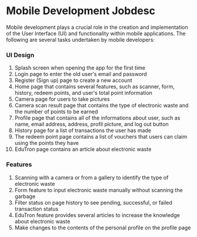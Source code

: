 # Mobile Development Jobdesc
Mobile development plays a crucial role in the creation and implementation of the User Interface (UI) and functionality within mobile applications. The following are several tasks undertaken by mobile developers:

### UI Design
1. Splash screen when opening the app for the first time
2. Login page to enter the old user's email and password
3. Register (Sign up) page to create a new account
4. Home page that contains several features, such as scanner, form, history, redeem points, and user's total point information
5. Camera page for users to take pictures 
6. Camera scan result page that contains the type of electronic waste and the number of points to be earned
7. Profile page that contains all of the informations about user, such as name, email address, address, profil picture, and log out button
8. History page for a list of transactions the user has made
9. The redeem point page contains a list of vouchers that users can claim using the points they have
10. EduTron page contains an article about electronic waste

### Features
1. Scanning with a camera or from a gallery to identify the type of electronic waste
2. Form feature to input electronic waste manually without scanning the garbage
3. Filter status on page history to see pending, successful, or failed transaction status
4. EduTron feature provides several articles to increase the knowledge about electronic waste
5. Make changes to the contents of the personal profile on the profile page
